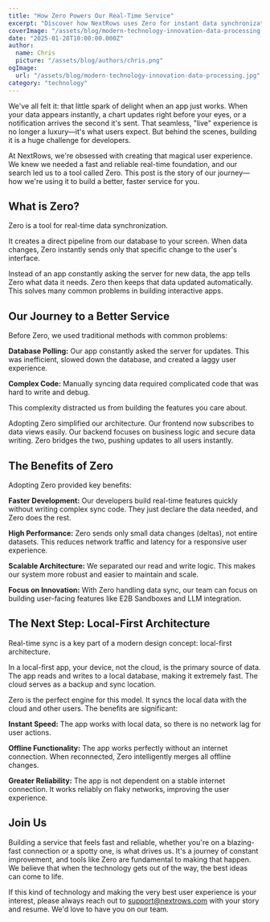 ```yaml
---
title: "How Zero Powers Our Real-Time Service"
excerpt: "Discover how NextRows uses Zero for instant data synchronization, creating a seamless real-time experience for our users. Learn about our journey to local-first architecture."
coverImage: "/assets/blog/modern-technology-innovation-data-processing.jpg"
date: "2025-01-28T10:00:00.000Z"
author:
  name: Chris
  picture: "/assets/blog/authors/chris.png"
ogImage:
  url: "/assets/blog/modern-technology-innovation-data-processing.jpg"
category: "technology"
---
```


We've all felt it: that little spark of delight when an app just works. When your data appears instantly, a chart updates right before your eyes, or a notification arrives the second it's sent. That seamless, "live" experience is no longer a luxury—it's what users expect. But behind the scenes, building it is a huge challenge for developers.

At NextRows, we're obsessed with creating that magical user experience. We knew we needed a fast and reliable real-time foundation, and our search led us to a tool called Zero. This post is the story of our journey—how we're using it to build a better, faster service for you.

## What is Zero?

Zero is a tool for real-time data synchronization.

It creates a direct pipeline from our database to your screen. When data changes, Zero instantly sends only that specific change to the user's interface.

Instead of an app constantly asking the server for new data, the app tells Zero what data it needs. Zero then keeps that data updated automatically. This solves many common problems in building interactive apps.

## Our Journey to a Better Service

Before Zero, we used traditional methods with common problems:

**Database Polling:** Our app constantly asked the server for updates. This was inefficient, slowed down the database, and created a laggy user experience.

**Complex Code:** Manually syncing data required complicated code that was hard to write and debug.

This complexity distracted us from building the features you care about.

Adopting Zero simplified our architecture. Our frontend now subscribes to data views easily. Our backend focuses on business logic and secure data writing. Zero bridges the two, pushing updates to all users instantly.

## The Benefits of Zero

Adopting Zero provided key benefits:

**Faster Development:** Our developers build real-time features quickly without writing complex sync code. They just declare the data needed, and Zero does the rest.

**High Performance:** Zero sends only small data changes (deltas), not entire datasets. This reduces network traffic and latency for a responsive user experience.

**Scalable Architecture:** We separated our read and write logic. This makes our system more robust and easier to maintain and scale.

**Focus on Innovation:** With Zero handling data sync, our team can focus on building user-facing features like E2B Sandboxes and LLM integration.

## The Next Step: Local-First Architecture

Real-time sync is a key part of a modern design concept: local-first architecture.

In a local-first app, your device, not the cloud, is the primary source of data. The app reads and writes to a local database, making it extremely fast. The cloud serves as a backup and sync location.

Zero is the perfect engine for this model. It syncs the local data with the cloud and other users. The benefits are significant:

**Instant Speed:** The app works with local data, so there is no network lag for user actions.

**Offline Functionality:** The app works perfectly without an internet connection. When reconnected, Zero intelligently merges all offline changes.

**Greater Reliability:** The app is not dependent on a stable internet connection. It works reliably on flaky networks, improving the user experience.

## Join Us

Building a service that feels fast and reliable, whether you're on a blazing-fast connection or a spotty one, is what drives us. It's a journey of constant improvement, and tools like Zero are fundamental to making that happen. We believe that when the technology gets out of the way, the best ideas can come to life.

If this kind of technology and making the very best user experience is your interest, please always reach out to support@nextrows.com with your story and resume. We'd love to have you on our team.